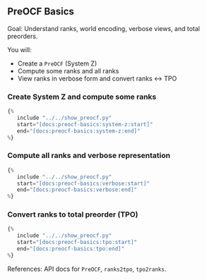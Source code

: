 ## PreOCF Basics

Goal: Understand ranks, world encoding, verbose views, and total preorders.

You will:
- Create a `PreOCF` (System Z)
- Compute some ranks and all ranks
- View ranks in verbose form and convert ranks ↔ TPO

### Create System Z and compute some ranks

```python
{%
   include "../../show_preocf.py"
   start="[docs:preocf-basics:system-z:start]"
   end="[docs:preocf-basics:system-z:end]"
%}
```

### Compute all ranks and verbose representation

```python
{%
   include "../../show_preocf.py"
   start="[docs:preocf-basics:verbose:start]"
   end="[docs:preocf-basics:verbose:end]"
%}
```

### Convert ranks to total preorder (TPO)

```python
{%
   include "../../show_preocf.py"
   start="[docs:preocf-basics:tpo:start]"
   end="[docs:preocf-basics:tpo:end]"
%}
```

References: API docs for `PreOCF`, `ranks2tpo`, `tpo2ranks`.
